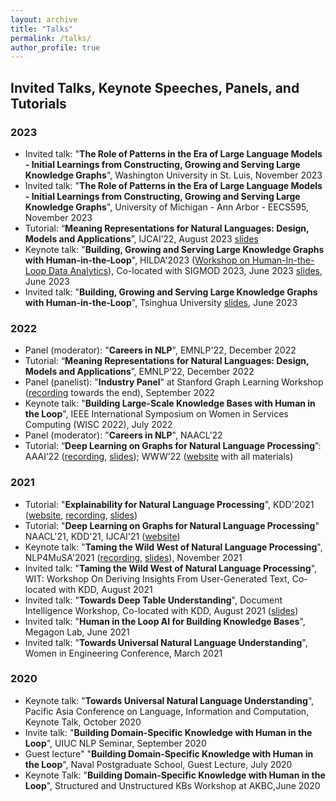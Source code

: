 ```yaml
---
layout: archive
title: "Talks"
permalink: /talks/
author_profile: true
---
```


## Invited Talks, Keynote Speeches, Panels, and Tutorials 

### 2023
- Invited talk: "**The Role of Patterns in the Era of Large Language Models  - Initial Learnings from Constructing, Growing and Serving Large Knowledge Graphs**", Washington University in St. Luis, November 2023
- Invited talk: "**The Role of Patterns in the Era of Large Language Models  - Initial Learnings from Constructing, Growing and Serving Large Knowledge Graphs**", University of Michigan - Ann Arbor - EECS595, November 2023
- Tutorial: “**Meaning Representations for Natural Languages: Design, Models and Applications**”, IJCAI’22, August 2023 [slides](https://universalpropositions.github.io/up_event#ijcai-2023)
- Keynote talk: "**Building, Growing and Serving Large Knowledge Graphs with Human-in-the-Loop**", HILDA'2023 ([Workshop on Human-In-the-Loop Data Analytics](https://hilda.io/2023/)), Co-located with SIGMOD 2023, June 2023 [slides](https://www.slideshare.net/YunyaoLi/building-growing-and-serving-large-knowledge-graphs-with-humanintheloop), June 2023
- Invited talk: "**Building, Growing and Serving Large Knowledge Graphs with Human-in-the-Loop**", Tsinghua University [slides](https://www.slideshare.net/YunyaoLi/building-growing-and-serving-large-knowledge-graphs-with-humanintheloop), June 2023

### 2022

- Panel (moderator): "**Careers in NLP**", EMNLP'22, December 2022
- Tutorial: “**Meaning Representations for Natural Languages: Design, Models and Applications**”, EMNLP’22, December 2022
- Panel (panelist): "**Industry Panel**" at Stanford Graph Learning Workshop ([recording](https://t.co/EG9wEO6But) towards the end), September 2022
- Keynote talk: "**Building Large-Scale Knowledge Bases with Human in the Loop**", IEEE International Symposium on Women in Services Computing (WISC 2022), July 2022
- Panel (moderator): "**Careers in NLP**", NAACL'22
- Tutorial: “**Deep Learning on Graphs for Natural Language Processing**”: AAAI’22 ([recording](https://youtu.be/QZEetG6YX-Y), [slides](https://dlg4nlp.github.io/tutorial_Deep%20Learning%20on%20Graphs%20for%20Natural%20Language%20Processing%20AAAI%202022.html)); WWW’22 ([website](dlg4nlp.github.io/index.html) with all materials)


### 2021

- Tutorial: "**Explainability for Natural Language Processing**", KDD'2021 ([website](https://xainlp.github.io/kddtutorial/), [recording](https://www.youtube.com/watch?v=PvKOSYGclPk&t=2s), [slides](https://www.slideshare.net/YunyaoLi/explainability-for-natural-language-processing-249992241))
- Tutorial: "**Deep Learning on Graphs for Natural Language Processing**" NAACL'21, KDD'21, IJCAI'21 ([website](https://dlg4nlp.github.io/tutorials.html))
- Keynote talk: "**Taming the Wild West of Natural Language Processing**", NLP4MuSA'2021 ([recording](https://sites.google.com/view/nlp4musa-2021/invited-speakers?authuser=0#h.azk34wbittvj), [slides](https://www.slideshare.net/YunyaoLi/taming-the-wild-west-of-nlp)), November 2021
- Invited talk: "**Taming the Wild West of Natural Language Processing**", WIT: Workshop On Deriving Insights From User-Generated Text, Co-located with KDD, August 2021
- Invited talk: "**Towards Deep Table Understanding**", Document Intelligence Workshop, Co-located with KDD, August 2021 ([slides](https://www.slideshare.net/YunyaoLi/towards-deep-table-understanding))
- Invited talk: "**Human in the Loop AI for Building Knowledge Bases**", Megagon Lab, June 2021
- Invited talk: "**Towards Universal Natural Language Understanding**", Women in Engineering Conference, March 2021

### 2020

- Keynote talk: "**Towards Universal Natural Language Understanding**", Pacific Asia Conference on Language, Information and Computation, Keynote Talk, October 2020
- Invite talk: "**Building Domain-Specific Knowledge with Human in the Loop**", UIUC NLP Seminar, September 2020
- Guest lecture" "**Building Domain-Specific Knowledge with Human in the Loop**", Naval Postgraduate School, Guest Lecture, July 2020 
- Keynote Talk: "**Building Domain-Specific Knowledge with Human in the Loop**", Structured and Unstructured KBs Workshop at AKBC,June 2020 

